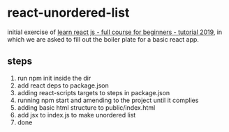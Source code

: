 # react-unordered-list

initial exercise of [learn react js - full course for beginners - tutorial 2019](https://www.youtube.com/watch?v=DLX62G4lc44), in which we are asked to fill out the boiler plate for a basic react app.

## steps
1. run npm init inside the dir
2. add react deps to package.json
3. adding react-scripts targets to steps in package.json
4. running npm start and amending to the project until it complies
5. adding basic html structure to public/index.html
6. add jsx to index.js to make unordered list
7. done
